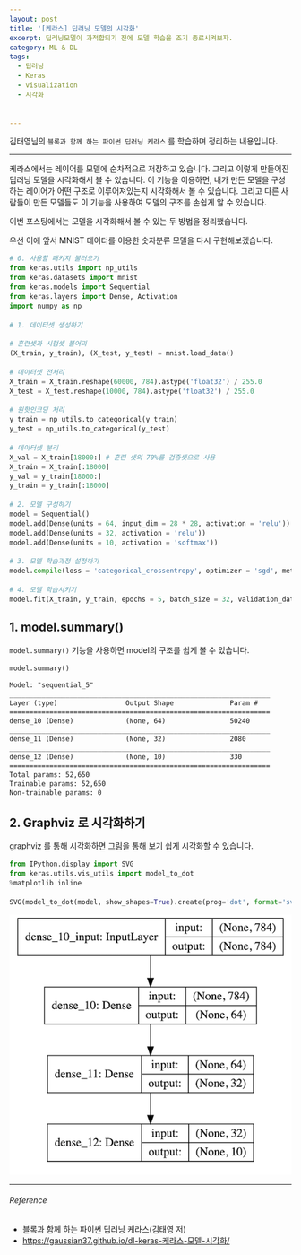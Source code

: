 ```yaml
---
layout: post
title: '[케라스] 딥러닝 모델의 시각화'
excerpt: 딥러닝모델이 과적합되기 전에 모델 학습을 조기 종료시켜보자.
category: ML & DL
tags:
  - 딥러닝
  - Keras
  - visualization
  - 시각화


---
```


김태영님의 `블록과 함께 하는 파이썬 딥러닝 케라스` 를 학습하며 정리하는 내용입니다.

--------------

케라스에서는 레이어를 모델에 순차적으로 저장하고 있습니다. 그리고 이렇게 만들어진 딥러닝 모델을 시각화해서 볼 수 있습니다. 이 기능을 이용하면, 내가 만든 모델을 구성하는 레이어가 어떤 구조로 이루어져있는지 시각화해서 볼 수 있습니다. 그리고 다른 사람들이 만든 모델들도 이 기능을 사용하여 모델의 구조를 손쉽게 알 수 있습니다.

이번 포스팅에서는 모델을 시각화해서 볼 수 있는 두 방법을 정리했습니다.

우선 이에 앞서 MNIST 데이터를 이용한 숫자분류 모델을 다시 구현해보겠습니다.

```python
# 0. 사용할 패키지 불러오기
from keras.utils import np_utils
from keras.datasets import mnist
from keras.models import Sequential
from keras.layers import Dense, Activation
import numpy as np

# 1. 데이터셋 생성하기

# 훈련셋과 시험셋 불어괴
(X_train, y_train), (X_test, y_test) = mnist.load_data()

# 데이터셋 전처리
X_train = X_train.reshape(60000, 784).astype('float32') / 255.0
X_test = X_test.reshape(10000, 784).astype('float32') / 255.0

# 원핫인코딩 처리
y_train = np_utils.to_categorical(y_train)
y_test = np_utils.to_categorical(y_test)

# 데이터셋 분리
X_val = X_train[18000:] # 훈련 셋의 70%를 검증셋으로 사용
X_train = X_train[:18000]
y_val = y_train[18000:]
y_train = y_train[:18000]

# 2. 모델 구성하기
model = Sequential()
model.add(Dense(units = 64, input_dim = 28 * 28, activation = 'relu'))
model.add(Dense(units = 32, activation = 'relu'))
model.add(Dense(units = 10, activation = 'softmax'))

# 3. 모델 학습과정 설정하기
model.compile(loss = 'categorical_crossentropy', optimizer = 'sgd', metrics = ['accuracy'])

# 4. 모델 학습시키기
model.fit(X_train, y_train, epochs = 5, batch_size = 32, validation_data = (X_val, y_val))
```



## 1. model.summary()

`model.summary()` 기능을 사용하면 model의 구조를 쉽게 볼 수 있습니다.

```python
model.summary()
```

```
Model: "sequential_5"
_________________________________________________________________
Layer (type)                 Output Shape              Param #   
=================================================================
dense_10 (Dense)             (None, 64)                50240     
_________________________________________________________________
dense_11 (Dense)             (None, 32)                2080      
_________________________________________________________________
dense_12 (Dense)             (None, 10)                330       
=================================================================
Total params: 52,650
Trainable params: 52,650
Non-trainable params: 0
```



## 2. Graphviz 로 시각화하기

graphviz 를 통해 시각화하면 그림을 통해 보기 쉽게 시각화할 수 있습니다.

```python
from IPython.display import SVG
from keras.utils.vis_utils import model_to_dot
%matplotlib inline

SVG(model_to_dot(model, show_shapes=True).create(prog='dot', format='svg'))
```

<img src = "https://github.com/SevillaBK/SevillaBK.github.io/blob/master/img/ML&DL/keras-visualization.png?raw=true">



---------

###### Reference

- 블록과 함께 하는 파이썬 딥러닝 케라스(김태영 저)
- https://gaussian37.github.io/dl-keras-케라스-모델-시각화/
